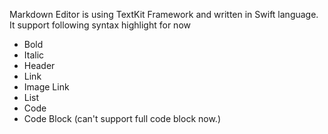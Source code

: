 Markdown Editor is using TextKit Framework and written in Swift language.
It support following syntax highlight for now

- Bold
- Italic
- Header
- Link
- Image Link
- List
- Code
- Code Block (can't support full code block now.)
